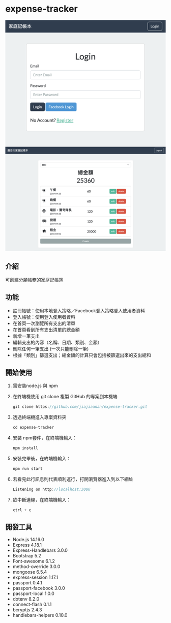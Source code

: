 # expense-tracker

![image](/preview_login.png)
![image](/preview_home.png)

## 介紹

可創建分類帳務的家庭記帳簿

## 功能
- 註冊帳號：使用本地登入策略／Facebook登入策略登入使用者資料
- 登入帳號：使用登入使用者資料
- 在首頁一次瀏覽所有支出的清單
- 在首頁看到所有支出清單的總金額
- 新增一筆支出
- 編輯支出的內容（名稱、日期、類別、金額）
- 刪除任何一筆支出 (一次只能刪除一筆)
- 根據「類別」篩選支出；總金額的計算只會包括被篩選出來的支出總和

## 開始使用

1. 需安裝node.js 與 npm
2. 在終端機使用 git clone 複製 GitHub 的專案到本機端
    
    ```jsx
    git clone https://github.com/jiajiaanan/expense-tracker.git
    ```
    
3. 透過終端機進入專案資料夾
    
    ```jsx
    cd expense-tracker
    ```
    
4. 安裝 npm套件，在終端機輸入：
    
    ```jsx
    npm install
    ```
    
5. 安裝完畢後，在終端機輸入：
    
    ```jsx
    npm run start
    ```
    
6. 若看見此行訊息則代表順利運行，打開瀏覽器進入到以下網址
    
    ```jsx
    Listening on http://localhost:3000
    ```
    
7. 欲中斷連線，在終端機輸入：
    
    ```jsx
    ctrl + c
    ```
    

## 開發工具

- Node.js 14.16.0
- Express 4.18.1
- Express-Handlebars 3.0.0
- Bootstrap 5.2
- Font-awesome 6.1.2
- method-override 3.0.0
- mongoose 6.5.4
- express-session 1.17.1
- passport 0.4.1
- passport-facebook 3.0.0
- passport-local 1.0.0
- dotenv 8.2.0
- connect-flash 0.1.1
- bcryptjs 2.4.3
- handlebars-helpers 0.10.0
